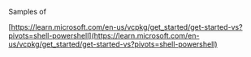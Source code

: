 

Samples of 

[https://learn.microsoft.com/en-us/vcpkg/get_started/get-started-vs?pivots=shell-powershell](https://learn.microsoft.com/en-us/vcpkg/get_started/get-started-vs?pivots=shell-powershell)